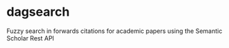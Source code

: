 # dagsearch
Fuzzy search in forwards citations for academic papers using the Semantic Scholar Rest API
